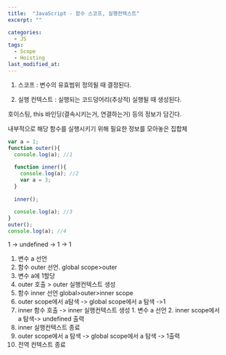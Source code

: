 ```yaml
---
title:  "JavaScript - 함수 스코프, 실행컨텍스트"
excerpt: ""

categories:
  - JS
tags:
  - Scope
  - Hoisting
last_modified_at: 
---
```


1. 스코프 : 변수의 유효범위
  정의될 때 결정된다.

2. 실행 컨텍스트 : 실행되는 코드덩어리(추상적)
  실행될 때 생성된다.
  
  호이스팅, this 바인딩(결속시키는거, 연결하는거) 등의 정보가 담긴다.
  
  내부적으로 해당 함수를 실행시키기 위해 필요한 정보를 모아놓은 집합체 
  
```js
var a = 1;
function outer(){
  console.log(a); //1
  
  function inner(){
    console.log(a); //2
    var a = 3;
  }
  
  inner();
  
  console.log(a); //3
}
outer();
console.log(a); //4
```

1 -> undefined -> 1 -> 1

1. 변수 a 선언
2. 함수 outer 선언. global scope>outer
3. 변수 a에 1할당
4. outer 호출 > outer 실행컨텍스트 생성
  1. 함수 inner 선언 global>outer>inner scope
  2. outer scope에서 a탐색 -> global scope에서 a 탐색 ->1
  3. inner 함수 호출 -> inner 실행컨텍스트 생성
    1. 변수 a 선언
    2. inner scope에서 a 탐색-> undefined 출력
  11. inner 실행컨텍스트 종료
  12. outer scope에서 a 탐색 -> global scope에서 a 탐색 -> 1출력
5. 전역 컨텍스트 종료
